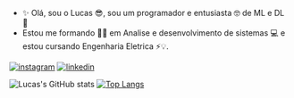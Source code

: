 - ✨ Olá, sou o Lucas 😎, sou um programador e entusiasta 🤓 de ML e DL 🤖
- Estou me formando 👨‍🎓 em Analise e desenvolvimento de sistemas 💻 e estou cursando Engenharia Eletrica ⚡💡.

[![instagram](https://img.shields.io/badge/Instagram-E4405F?style=for-the-badge&logo=instagram&logoColor=white)](https://www.instagram.com/lukaolmd/)
[![linkedin](https://img.shields.io/badge/LinkedIn-0077B5?style=for-the-badge&logo=linkedin&logoColor=white)](https://www.linkedin.com/in/lucas-almeida-tiburtino-da-silva-4274ab153/)

![Lucas's GitHub stats](https://github-readme-stats.vercel.app/api?username=LucasATS&show_icons=true)
[![Top Langs](https://github-readme-stats.vercel.app/api/top-langs/?username=LucasATS&layout=compact)](https://github.com/LucasATS/)
